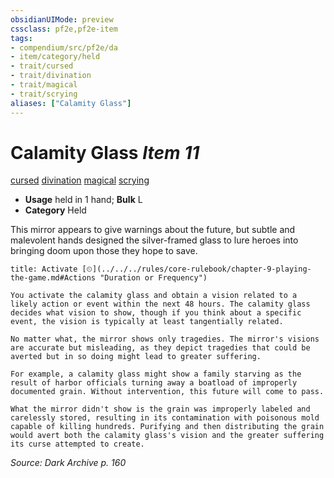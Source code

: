 ```yaml
---
obsidianUIMode: preview
cssclass: pf2e,pf2e-item
tags:
- compendium/src/pf2e/da
- item/category/held
- trait/cursed
- trait/divination
- trait/magical
- trait/scrying
aliases: ["Calamity Glass"]
---
```

# Calamity Glass *Item 11*  
[cursed](../../../Rules/traits/cursed-gmg.md)  [divination](../../../Rules/traits/divination.md)  [magical](../../../Rules/traits/magical.md)  [scrying](../../../Rules/traits/scrying.md)  

- **Usage** held in 1 hand; **Bulk** L
- **Category** Held

This mirror appears to give warnings about the future, but subtle and malevolent hands designed the silver-framed glass to lure heroes into bringing doom upon those they hope to save.

```ad-embed-ability
title: Activate [⏲](../../../rules/core-rulebook/chapter-9-playing-the-game.md#Actions "Duration or Frequency")

You activate the calamity glass and obtain a vision related to a likely action or event within the next 48 hours. The calamity glass decides what vision to show, though if you think about a specific event, the vision is typically at least tangentially related.

No matter what, the mirror shows only tragedies. The mirror's visions are accurate but misleading, as they depict tragedies that could be averted but in so doing might lead to greater suffering.

For example, a calamity glass might show a family starving as the result of harbor officials turning away a boatload of improperly documented grain. Without intervention, this future will come to pass.

What the mirror didn't show is the grain was improperly labeled and carelessly stored, resulting in its contamination with poisonous mold capable of killing hundreds. Purifying and then distributing the grain would avert both the calamity glass's vision and the greater suffering its curse attempted to create.
```

*Source: Dark Archive p. 160*
